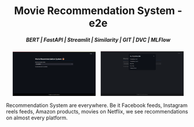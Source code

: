 <h1 align="center">Movie Recommendation System - e2e </h1>

<h5 align="center">BERT | FastAPI | Streamlit | Similarity | GIT | DVC | MLFlow </h5>


<p align="center">
  <img src="https://github.com/ashutoshkaremore/portfolio/blob/48b2f6b1a98d7e06540b7c046678c0b635b1eda7/Movie%20Recommendation%20System%20-%20E2E/screenshots/Screenshot%202025-07-26%20114016.png" alt="Movie Rec System - Main UI" width="45%" style="margin-right: 10px;" />
  <img src="https://github.com/ashutoshkaremore/portfolio/blob/48b2f6b1a98d7e06540b7c046678c0b635b1eda7/Movie%20Recommendation%20System%20-%20E2E/screenshots/Screenshot%202025-07-26%20114027.png" alt="Movie Rec System - Output" width="45%" />
</p>

<p>
Recommendation System are everywhere. Be it Facebook feeds, Instagram reels feeds, Amazon products, movies on Netflix, we see recommendations on almost every platform.
</p>
